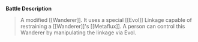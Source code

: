 **Battle Description**
> A modified [[Wanderer]]. It uses a special [[Evol]] Linkage capable of restraining a [[Wanderer]]'s [[Metaflux]]. A person can control this Wanderer by manipulating the linkage via Evol.